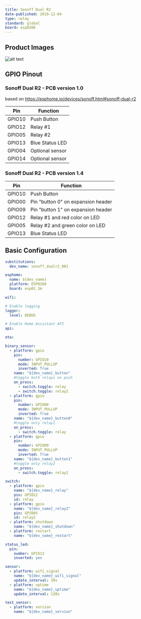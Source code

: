 ```yaml
---
title: Sonoff Dual R2
date-published: 2019-12-04
type: relay
standard: global
board: esp8266
---
```


## Product Images

![alt text](/inside_pcb_1_4.jpg "PCB v1.4")

## GPIO Pinout

### Sonoff Dual R2 - PCB version 1.0

based on <https://esphome.io/devices/sonoff.html#sonoff-dual-r2>

| Pin    | Function        |
| ------ | --------------- |
| GPIO10 | Push Button     |
| GPIO12 | Relay #1        |
| GPIO05 | Relay #2        |
| GPIO13 | Blue Status LED |
| GPIO04 | Optional sensor |
| GPIO14 | Optional sensor |

### Sonoff Dual R2 - PCB version 1.4

| Pin    | Function                           |
| ------ | ---------------------------------- |
| GPIO10 | Push Button                        |
| GPIO00 | Pin "button 0" on expansion header |
| GPIO09 | Pin "button 1" on expansion header |
| GPIO12 | Relay #1 and red color on LED      |
| GPIO05 | Relay #2 and green color on LED    |
| GPIO13 | Blue Status LED                    |

## Basic Configuration

```yaml
substitutions:
  dev_name: sonoff_dualr2_001

esphome:
  name: ${dev_name}
  platform: ESP8266
  board: esp01_1m

wifi:

# Enable logging
logger:
  level: DEBUG

# Enable Home Assistant API
api:

ota:

binary_sensor:
  - platform: gpio
    pin:
      number: GPIO10
      mode: INPUT_PULLUP
      inverted: True
    name: "${dev_name}_button"
    #toggle both relays on push
    on_press:
      - switch.toggle: relay
      - switch.toggle: relay2
  - platform: gpio
    pin:
      number: GPIO00
      mode: INPUT_PULLUP
      inverted: True
    name: "${dev_name}_button0"
    #toggle only relay1
    on_press:
      - switch.toggle: relay
  - platform: gpio
    pin:
      number: GPIO09
      mode: INPUT_PULLUP
      inverted: True
    name: "${dev_name}_button1"
    #toggle only relay2
    on_press:
      - switch.toggle: relay2

switch:
  - platform: gpio
    name: "${dev_name}_relay"
    pin: GPIO12
    id: relay
  - platform: gpio
    name: "${dev_name}_relay2"
    pin: GPIO05
    id: relay2
  - platform: shutdown
    name: "${dev_name}_shutdown"
  - platform: restart
    name: "${dev_name}_restart"

status_led:
  pin:
    number: GPIO13
    inverted: yes

sensor:
  - platform: wifi_signal
    name: "${dev_name}_wifi_signal"
    update_interval: 30s
  - platform: uptime
    name: "${dev_name}_uptime"
    update_interval: 120s

text_sensor:
  - platform: version
    name: "${dev_name}_version"
```
